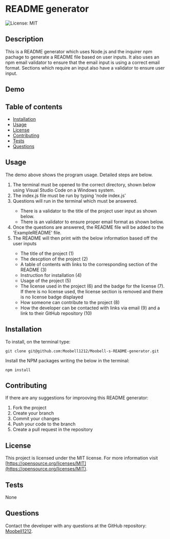 # README generator

![License: MIT](https://img.shields.io/badge/License-MIT-yellow.svg)

## Description
This is a README generator which uses Node.js and the inquirer npm pachage to generate a README file based on user inputs. It also uses an npm email validator to ensure that the email input is using a correct email format. Sections which require an input also have a validator to ensure user input.

## Demo

## Table of contents
- [Installation](#installation)
- [Usage](#usage)
- [License](#license)
- [Contributing](#contributing)
- [Tests](#tests)
- [Questions](#questions)

## Usage
The demo above shows the program usage. Detailed steps are below.
<ol>
<li>The terminal must be opened to the correct directory, shown below using Visual Studio Code on a Windows system.</li>
<li>The index.js file must be run by typing 'node index.js'</li>
<li>Questions will run in the terminal which must be answered.</li>
<ul>
<li>There is a validator to the title of the project user input as shown below.</li>
<li>There is an validator to ensure proper email format as shown below.</li>
</ul>
<li>Once the questions are answered, the README file will be added to the 'ExampleREADME' file.
<li>The README will then print with the below information based off the user inputs</li>
<ul>
<li>The title of the project (1)</li>
<li>The descption of the project (2)</li>
<li>A table of contents with links to the corresponding section of the README (3)</li>
<li>Instruction for installation (4)</li>
<li>Usage of the project (5)</li>
<li>The license used in the project (6) and the badge for the license (7). If there is no license used, the license section is removed and there is no license badge displayed</li>
<li>How someone can contribute to the project (8)</li>
<li>How the developer can be contacted with links via email (9) and a link to their GitHub repository (10)</li>
</ul>
</ol>

## Installation
To install, on the terminal type:
```
git clone git@github.com:Moobell1212/Moobell-s-README-generator.git
```

Install the NPM packages writing the below in the terminal:
```
npm install
```

## Contributing
If there are any suggestions for improoving this README generator:
<ol>
<li>Fork the project</li>
<li>Create your branch</li>
<li>Commit your changes</li>
<li>Push your code to the branch</li>
<li>Create a pull request in the repository</li>
</ol>

## License
This project is licensed under the MIT license. For more information visit [https://opensource.org/licenses/MIT](https://opensource.org/licenses/MIT).

## Tests
None

## Questions
Contact the developer with any questions at the GitHub repository: [Moobell1212](https://github.com/Moobell1212).
